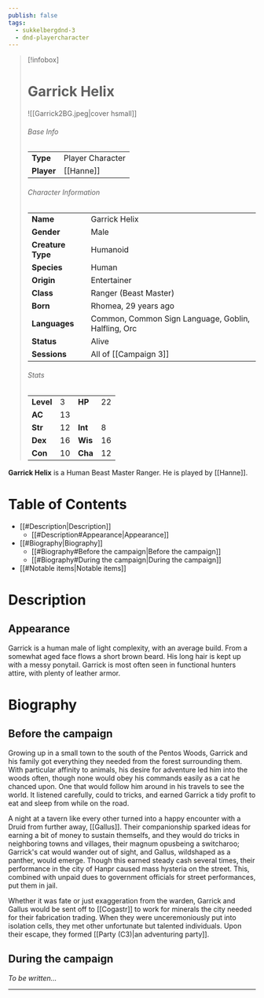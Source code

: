 ```yaml
---
publish: false
tags:
  - sukkelbergdnd-3
  - dnd-playercharacter
---
```

> [!infobox]  
> # Garrick Helix
> ![[Garrick2BG.jpeg|cover hsmall]]  
> ###### Base Info
> | | |  
> |---|---|  
> | **Type** | Player Character |
> | **Player** | [[Hanne]] |
> ###### Character Information  
> | | |  
> |---|---|  
> | **Name** | Garrick Helix |
> | **Gender** | Male | 
> | **Creature Type** | Humanoid |
> | **Species** | Human |  
> | **Origin** | Entertainer |
> | **Class** | Ranger (Beast Master) |  
> | **Born** | Rhomea, 29 years ago|  
> | **Languages** | Common, Common Sign Language, Goblin, Halfling, Orc | 
> | **Status** | Alive |
> | **Sessions** | All of [[Campaign 3]] |
> ###### Stats
> | | | | |
> |---|---|---|---|
> | **Level** | 3 | **HP** | 22 |
> | **AC** | 13 | | |
> | **Str** | 12 | **Int** | 8 |
> | **Dex** | 16 | **Wis** | 16 |
> | **Con** | 10 | **Cha** | 12 |

**Garrick Helix** is a Human Beast Master Ranger. He is played by [[Hanne]]. 
# Table of Contents
- [[#Description|Description]]
	- [[#Description#Appearance|Appearance]]
- [[#Biography|Biography]]
	- [[#Biography#Before the campaign|Before the campaign]]
	- [[#Biography#During the campaign|During the campaign]]
- [[#Notable items|Notable items]]
# Description
## Appearance
Garrick is a human male of light complexity, with an average build. From a somewhat aged face flows a short brown beard. His long hair is kept up with a messy ponytail. Garrick is most often seen in functional hunters attire, with plenty of leather armor.
# Biography
## Before the campaign
Growing up in a small town to the south of the Pentos Woods, Garrick and his family got everything they needed from the forest surrounding them. With particular affinity to animals, his desire for adventure led him into the woods often, though none would obey his commands easily as a cat he chanced upon. One that would follow him around in his travels to see the world. It listened carefully, could to tricks, and earned Garrick a tidy profit to eat and sleep from while on the road. 

A night at a tavern like every other turned into a happy encounter with a Druid from further away, [[Gallus]]. Their companionship sparked ideas for earning a bit of money to sustain themselfs, and they would do tricks in neighboring towns and villages, their magnum opusbeing a switcharoo; Garrick's cat would wander out of sight, and Gallus, wildshaped as a panther, would emerge. Though this earned steady cash several times, their performance in the city of Hanpr caused mass hysteria on the street. This, combined with unpaid dues to government officials for street performances, put them in jail.

Whether it was fate or just exaggeration from the warden, Garrick and Gallus would be sent off to [[Cogastr]] to work for minerals the city needed for their fabrication trading. When they were unceremoniously put into isolation cells, they met other unfortunate but talented individuals. Upon their escape, they formed [[Party (C3)|an adventuring party]].
## During the campaign
*To be written...*
***
